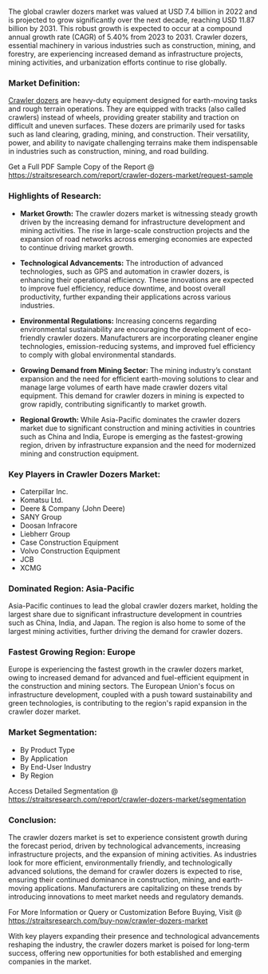 <p data-start="71" data-end="581">The global crawler dozers market was valued at USD 7.4 billion in 2022 and is projected to grow significantly over the next decade, reaching USD 11.87 billion by 2031. This robust growth is expected to occur at a compound annual growth rate (CAGR) of 5.40% from 2023 to 2031. Crawler dozers, essential machinery in various industries such as construction, mining, and forestry, are experiencing increased demand as infrastructure projects, mining activities, and urbanization efforts continue to rise globally.</p>
<h3 data-start="583" data-end="605">Market Definition:</h3>
<p data-start="606" data-end="1112"><a href="https://straitsresearch.com/report/crawler-dozers-market">Crawler dozers</a> are heavy-duty equipment designed for earth-moving tasks and rough terrain operations. They are equipped with tracks (also called crawlers) instead of wheels, providing greater stability and traction on difficult and uneven surfaces. These dozers are primarily used for tasks such as land clearing, grading, mining, and construction. Their versatility, power, and ability to navigate challenging terrains make them indispensable in industries such as construction, mining, and road building.</p>
<p data-start="1114" data-end="1303">Get a Full PDF Sample Copy of the Report @ <a href="https://straitsresearch.com/report/crawler-dozers-market/request-sample" target="_new" rel="noopener" data-start="1157" data-end="1303">https://straitsresearch.com/report/crawler-dozers-market/request-sample</a></p>
<h3 data-start="1305" data-end="1332">Highlights of Research:</h3>
<ul data-start="1333" data-end="2962">
<li data-start="1333" data-end="1648">
<p data-start="1335" data-end="1648"><strong data-start="1335" data-end="1353">Market Growth:</strong> The crawler dozers market is witnessing steady growth driven by the increasing demand for infrastructure development and mining activities. The rise in large-scale construction projects and the expansion of road networks across emerging economies are expected to continue driving market growth.</p>
</li>
<li data-start="1652" data-end="1989">
<p data-start="1654" data-end="1989"><strong data-start="1654" data-end="1685">Technological Advancements:</strong> The introduction of advanced technologies, such as GPS and automation in crawler dozers, is enhancing their operational efficiency. These innovations are expected to improve fuel efficiency, reduce downtime, and boost overall productivity, further expanding their applications across various industries.</p>
</li>
<li data-start="1991" data-end="2310">
<p data-start="1993" data-end="2310"><strong data-start="1993" data-end="2023">Environmental Regulations:</strong> Increasing concerns regarding environmental sustainability are encouraging the development of eco-friendly crawler dozers. Manufacturers are incorporating cleaner engine technologies, emission-reducing systems, and improved fuel efficiency to comply with global environmental standards.</p>
</li>
<li data-start="2312" data-end="2643">
<p data-start="2314" data-end="2643"><strong data-start="2314" data-end="2352">Growing Demand from Mining Sector:</strong> The mining industry&rsquo;s constant expansion and the need for efficient earth-moving solutions to clear and manage large volumes of earth have made crawler dozers vital equipment. This demand for crawler dozers in mining is expected to grow rapidly, contributing significantly to market growth.</p>
</li>
<li data-start="2645" data-end="2962">
<p data-start="2647" data-end="2962"><strong data-start="2647" data-end="2667">Regional Growth:</strong> While Asia-Pacific dominates the crawler dozers market due to significant construction and mining activities in countries such as China and India, Europe is emerging as the fastest-growing region, driven by infrastructure expansion and the need for modernized mining and construction equipment.</p>
</li>
</ul>
<h3 data-start="2964" data-end="3005">Key Players in Crawler Dozers Market:</h3>
<ul data-start="3006" data-end="3193">
<li data-start="3006" data-end="3024">Caterpillar Inc.</li>
<li data-start="3025" data-end="3039">Komatsu Ltd.</li>
<li data-start="3040" data-end="3070">Deere &amp; Company (John Deere)</li>
<li data-start="3071" data-end="3083">SANY Group</li>
<li data-start="3084" data-end="3102">Doosan Infracore</li>
<li data-start="3103" data-end="3119">Liebherr Group</li>
<li data-start="3120" data-end="3149">Case Construction Equipment</li>
<li data-start="3150" data-end="3180">Volvo Construction Equipment</li>
<li data-start="3181" data-end="3186">JCB</li>
<li data-start="3187" data-end="3193">XCMG</li>
</ul>
<h3 data-start="3195" data-end="3229">Dominated Region: Asia-Pacific</h3>
<p data-start="3230" data-end="3525">Asia-Pacific continues to lead the global crawler dozers market, holding the largest share due to significant infrastructure development in countries such as China, India, and Japan. The region is also home to some of the largest mining activities, further driving the demand for crawler dozers.</p>
<h3 data-start="3527" data-end="3561">Fastest Growing Region: Europe</h3>
<p data-start="3562" data-end="3942">Europe is experiencing the fastest growth in the crawler dozers market, owing to increased demand for advanced and fuel-efficient equipment in the construction and mining sectors. The European Union's focus on infrastructure development, coupled with a push toward sustainability and green technologies, is contributing to the region's rapid expansion in the crawler dozer market.</p>
<h3 data-start="3944" data-end="3968">Market Segmentation:</h3>
<ul data-start="3969" data-end="4038">
<li data-start="3969" data-end="3986">By Product Type</li>
<li data-start="3987" data-end="4003">By Application</li>
<li data-start="4004" data-end="4026">By End-User Industry</li>
<li data-start="4027" data-end="4038">By Region</li>
</ul>
<p data-start="4040" data-end="4213">Access Detailed Segmentation @ <a href="https://straitsresearch.com/report/crawler-dozers-market/segmentation" target="_new" rel="noopener" data-start="4071" data-end="4213">https://straitsresearch.com/report/crawler-dozers-market/segmentation</a></p>
<h3 data-start="4215" data-end="4230">Conclusion:</h3>
<p data-start="4231" data-end="4803">The crawler dozers market is set to experience consistent growth during the forecast period, driven by technological advancements, increasing infrastructure projects, and the expansion of mining activities. As industries look for more efficient, environmentally friendly, and technologically advanced solutions, the demand for crawler dozers is expected to rise, ensuring their continued dominance in construction, mining, and earth-moving applications. Manufacturers are capitalizing on these trends by introducing innovations to meet market needs and regulatory demands.</p>
<p data-start="4805" data-end="4993">For More Information or Query or Customization Before Buying, Visit @ <a href="https://straitsresearch.com/buy-now/crawler-dozers-market" target="_new" rel="noopener" data-start="4875" data-end="4993">https://straitsresearch.com/buy-now/crawler-dozers-market</a></p>
<p data-start="4995" data-end="5236" data-is-last-node="">With key players expanding their presence and technological advancements reshaping the industry, the crawler dozers market is poised for long-term success, offering new opportunities for both established and emerging companies in the market.</p>
